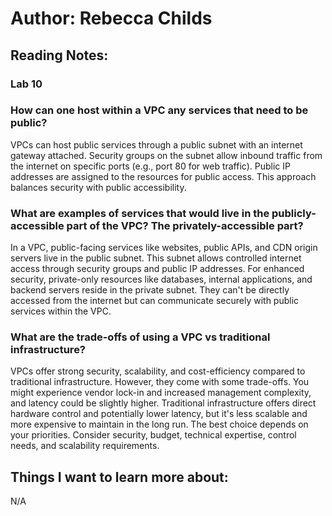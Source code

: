 # Author: Rebecca Childs
## Reading Notes:
### Lab 10

### How can one host within a VPC any services that need to be public?
VPCs can host public services through a public subnet with an internet gateway attached.  Security groups on the subnet allow inbound traffic from the internet on specific ports (e.g., port 80 for web traffic). Public IP addresses are assigned to the resources for public access. This approach balances security with public accessibility.

### What are examples of services that would live in the publicly-accessible part of the VPC? The privately-accessible part?
In a VPC, public-facing services like websites, public APIs, and CDN origin servers live in the public subnet. This subnet allows controlled internet access through security groups and public IP addresses.
For enhanced security, private-only resources like databases, internal applications, and backend servers reside in the private subnet. They can't be directly accessed from the internet but can communicate securely with public services within the VPC.

### What are the trade-offs of using a VPC vs traditional infrastructure?
VPCs offer strong security, scalability, and cost-efficiency compared to traditional infrastructure. However, they come with some trade-offs. You might experience vendor lock-in and increased management complexity, and latency could be slightly higher.
Traditional infrastructure offers direct hardware control and potentially lower latency, but it's less scalable and more expensive to maintain in the long run.
The best choice depends on your priorities. Consider security, budget, technical expertise, control needs, and scalability requirements.

## Things I want to learn more about:
N/A
